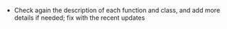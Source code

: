 - Check again the description of each function and class, and add more details if needed; fix with the recent updates